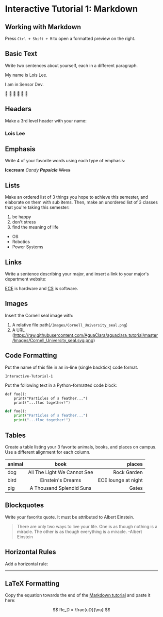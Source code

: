 # Interactive Tutorial 1: Markdown

## Working with Markdown

Press `Ctrl + Shift + M` to open a formatted preview on the right.

## Basic Text

Write two sentences about yourself, each in a different paragraph.

My name is Lois Lee.

I am in Sensor Dev.

:tada:  :tada:  :tada:  :tada:  :tada:  :tada:



## Headers

Make a 3rd level header with your name:
### Lois Lee

## Emphasis

Write 4 of your favorite words using each type of emphasis:

<!--- Write your answer here. --->
**Icecream**
*Candy*
***Popsicle***
~~Wires~~


## Lists

Make an ordered list of 3 things you hope to achieve this semester, and elaborate on them with sub items. Then, make an unordered list of 3 classes that you're taking this semester:

1. be happy
2. don't stress
3. find the meaning of life

* OS
* Robotics
* Power Systems
<!--- Write your answer here. --->

## Links

Write a sentence describing your major, and insert a link to your major's department website:

<!--- Write your answer here. --->
[ECE](https://www.ece.cornell.edu/) is hardware and [CS](https://www.cs.cornell.edu/) is software.


## Images

Insert the Cornell seal image with:
  1. A relative file path(`/Images/Cornell_University_seal.png`)
  2. A URL (https://raw.githubusercontent.com/AguaClara/aguaclara_tutorial/master/Images/Cornell_University_seal.svg.png)

<!--- Write your answer here. --->

## Code Formatting

Put the name of this file in an in-line (single backtick) code format.

`Interactive-Tutorial-1`

Put the following text in a Python-formatted code block:

```
def foo():
    print("Particles of a feather...")
    print("...floc together!")
```

<!-- Write your answer here. -->
```python
def foo():
    print("Particles of a feather...")
    print("...floc together!")
```

## Tables

Create a table listing your 3 favorite animals, books, and places on campus. Use a different alignment for each column.

<!--- Write your answer here. --->

| animal | book | places |
|:------ |:----:| ------:|
| dog    |  All The Light We Cannot See  |      Rock Garden|
|      bird  |  Einstein's Dreams    |  ECE lounge at night      |
|     pig   |  A Thousand Splendid Suns    |   Gates     |
## Blockquotes

Write your favorite quote. It must be attributed to Albert Einstein.

> There are only two ways to live your life. One is as though nothing is a miracle. The other is as though everything is a miracle.
>-Albert Einstein

## Horizontal Rules

Add a horizontal rule:

___

## LaTeX Formatting

Copy the equation towards the end of the [Markdown tutorial](https://github.com/AguaClara/aguaclara_tutorial/wiki/Markdown#latex-formatting) and paste it here:

$$ Re_D = \frac{uD}{\nu} $$

<!-- Write your answer here. -->
